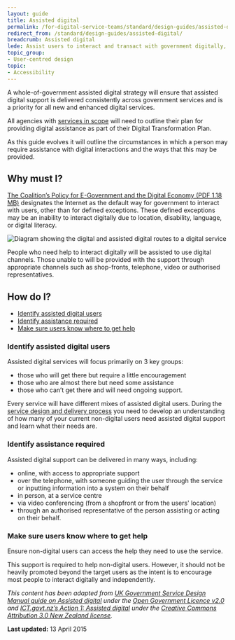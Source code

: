 ```yaml
---
layout: guide
title: Assisted digital
permalink: /for-digital-service-teams/standard/design-guides/assisted-digital/
redirect_from: /standard/design-guides/assisted-digital/
breadcrumb: Assisted digital
lede: Assist users to interact and transact with government digitally, and provide alternatives for those who can’t.
topic_group:
- User-centred design
topic:
- Accessibility
---
```

<a id="top" name="top"></a>A whole-of-government assisted digital strategy will ensure that assisted digital support is delivered consistently across government services and is a priority for all new and enhanced digital services.

All agencies with [services in scope](/standard/scope-of-standard/) will need to outline their plan for providing digital assistance as part of their Digital Transformation Plan.

As this guide evolves it will outline the circumstances in which a person may require assistance with digital interactions and the ways that this may be provided.

## Why must I?

[The Coalition’s Policy for E-Government and the Digital Economy (PDF 1.18 MB)](http://lpaweb-static.s3.amazonaws.com/Coalition%27s%20Policy%20for%20E-Government%20and%20the%20Digital%20Economy.pdf "Exiting DTO website") designates the Internet as the default way for government to interact with users, other than for defined exceptions. These defined exceptions may be an inability to interact digitally due to location, disability, language, or digital literacy.

![Diagram showing the digital and assisted digital routes to a digital service]({{site.baseurl}}/images/standard/assist_dig_0.png)

People who need help to interact digitally will be assisted to use digital channels. Those unable to will be provided with the support through appropriate channels such as shop-fronts, telephone, video or authorised representatives.

## How do I?

*   [Identify assisted digital users](#identifyAD)
*   [Identify assistance required](#identifyAR)
*   [Make sure users know where to get help](#makesureusers)

### <a id="identifyAD" name="identifyAD"></a>Identify assisted digital users

Assisted digital services will focus primarily on 3 key groups:

*   those who will get there but require a little encouragement
*   those who are almost there but need some assistance
*   those who can’t get there and will need ongoing support.

Every service will have different mixes of assisted digital users. During the [service design and delivery process](/standard/service-design-and-delivery-process/) you need to develop an understanding of how many of your current non-digital users need assisted digital support and learn what their needs are.

### <a id="identifyAR" name="identifyAR"></a>Identify assistance required

Assisted digital support can be delivered in many ways, including:

*   online, with access to appropriate support
*   over the telephone, with someone guiding the user through the service or inputting information into a system on their behalf
*   in person, at a service centre
*   via video conferencing (from a shopfront or from the users' location)
*   through an authorised representative of the person assisting or acting on their behalf.

### <a id="makesureusers" name="makesureusers"></a>Make sure users know where to get help

Ensure non-digital users can access the help they need to use the service.

This support is required to help non-digital users. However, it should not be heavily promoted beyond the target users as the intent is to encourage most people to interact digitally and independently. 

_This content has been adapted from ​[UK Government Service Design Manual guide on Assisted digital](https://www.gov.uk/service-manual/assisted-digital/index.html) under the [Open Government Licence v2.0](http://www.nationalarchives.gov.uk/doc/open-government-licence/version/2/) and ​[ICT.govt.nz’s Action 1: Assisted digital](https://ict.govt.nz/programmes-and-initiatives/digital-transformation/result-10/action-01/) under the [Creative Commons Attribution 3.0 New Zealand license](http://creativecommons.org/licenses/by/3.0/nz/)._

**Last updated:** 13 April 2015
